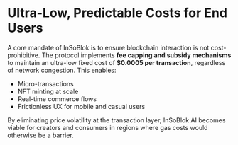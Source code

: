 # Ultra-Low, Predictable Costs for End Users

A core mandate of InSoBlok is to ensure blockchain interaction is not cost-prohibitive. The protocol implements **fee capping and subsidy mechanisms** to maintain an ultra-low fixed cost of **$0.0005 per transaction**, regardless of network congestion. This enables:

* Micro-transactions
* NFT minting at scale
* Real-time commerce flows
* Frictionless UX for mobile and casual users

By eliminating price volatility at the transaction layer, InSoBlok AI becomes viable for creators and consumers in regions where gas costs would otherwise be a barrier.
